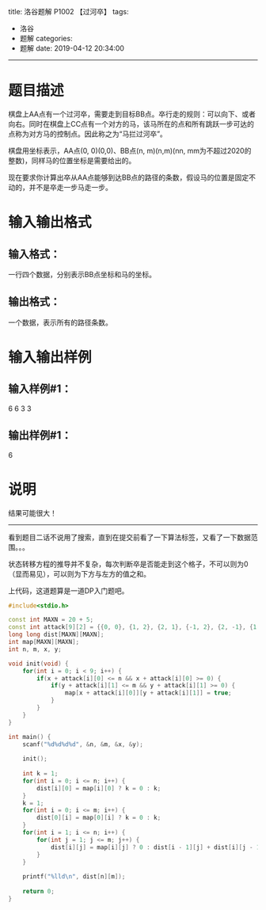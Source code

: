 title: 洛谷题解 P1002 【过河卒】
tags:
  - 洛谷
  - 题解
categories:
  - 题解
date: 2019-04-12 20:34:00
---

# 题目描述
棋盘上AA点有一个过河卒，需要走到目标BB点。卒行走的规则：可以向下、或者向右。同时在棋盘上CC点有一个对方的马，该马所在的点和所有跳跃一步可达的点称为对方马的控制点。因此称之为“马拦过河卒”。

棋盘用坐标表示，AA点(0, 0)(0,0)、BB点(n, m)(n,m)(nn, mm为不超过2020的整数)，同样马的位置坐标是需要给出的。

现在要求你计算出卒从AA点能够到达BB点的路径的条数，假设马的位置是固定不动的，并不是卒走一步马走一步。

<!--more-->

# 输入输出格式
## 输入格式：
一行四个数据，分别表示BB点坐标和马的坐标。

## 输出格式：
一个数据，表示所有的路径条数。

# 输入输出样例
## 输入样例#1： 
6 6 3 3
## 输出样例#1： 
6
# 说明
结果可能很大！
* * *

看到题目二话不说用了搜索，直到在提交前看了一下算法标签，又看了一下数据范围。。。

状态转移方程的推导并不复杂，每次判断卒是否能走到这个格子，不可以则为0（显而易见），可以则为下方与左方的值之和。

上代码，这道题算是一道DP入门题吧。

```cpp
#include<stdio.h>

const int MAXN = 20 + 5;
const int attack[9][2] = {{0, 0}, {1, 2}, {2, 1}, {-1, 2}, {2, -1}, {1, -2}, {-2, 1}, {-1, -2}, {-2, -1}};
long long dist[MAXN][MAXN];
int map[MAXN][MAXN];
int n, m, x, y;

void init(void) {
    for(int i = 0; i < 9; i++) {
        if(x + attack[i][0] <= n && x + attack[i][0] >= 0) {
            if(y + attack[i][1] <= m && y + attack[i][1] >= 0) {
                map[x + attack[i][0]][y + attack[i][1]] = true;
            }
        }
    }
}

int main() {
    scanf("%d%d%d%d", &n, &m, &x, &y);
    
    init();
    
    int k = 1;
    for(int i = 0; i <= n; i++) {
        dist[i][0] = map[i][0] ? k = 0 : k;
    }
    k = 1;
    for(int i = 0; i <= m; i++) {
        dist[0][i] = map[0][i] ? k = 0 : k;
    }
    for(int i = 1; i <= n; i++) {
        for(int j = 1; j <= m; j++) {
            dist[i][j] = map[i][j] ? 0 : dist[i - 1][j] + dist[i][j - 1];
        }
    }
    
    printf("%lld\n", dist[n][m]);
    
    return 0;
}
```